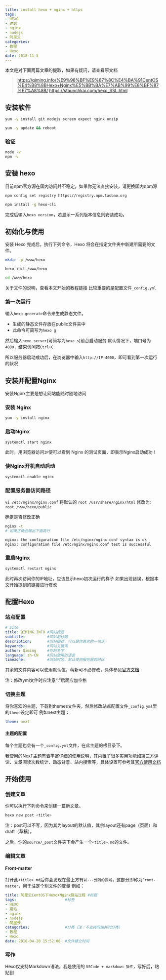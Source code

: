 ```yaml
---
title: install hexo + nginx + https
tags:                      
- HEXO
- 建站
- nginx
- nodejs
- 阿里云
categories:                
- 教程
- Hexo
date: 2018-11-5
---
```


本文是对下面两篇文章的提取，如果有疑问，请查看原文档

> <https://qiming.info/%E9%98%BF%E9%87%8C%E4%BA%91CentOS%E4%B8%8BHexo+Nginx%E5%BB%BA%E7%AB%99%E8%BF%87%E7%A8%8B/>
> <https://staunchkai.com/hexo_SSL.html>

## 安装软件

```bash
yum -y install git nodejs screen expect nginx unzip

yum -y update && reboot
```


### 验证

```bash
node -v
npm -v
```

## 安装 hexo

目前npm官方源在国内访问并不稳定，如果你无法直接安装，请更换国内npm源

```bash
npm config set registry https://registry.npm.taobao.org

npm install -g hexo-cli
```

完成后输入`hexo version`，若显示一系列版本信息则安装成功。

## 初始化与使用

安装 Hexo 完成后，执行下列命令，Hexo 将会在指定文件夹中新建所需要的文件。

```bash
mkdir -p /www/hexo

hexo init /www/hexo

cd /www/hexo
```

关于文件的说明，查看本文开始的教程链接
比较重要的是配置文件`_config.yml`

### 第一次运行

输入`hexo generate`命令来生成静态文件。

- 生成的静态文件存放在public文件夹中
- 此命令可简写为`hexo g`

然后输入`hexo server`(可简写为`hexo s`)前台启动服务
默认情况下，端口号为`4000`，结束访问按`Ctrl+C`

所以服务器启动成功后，在浏览器中输入`http://IP:4000`，即可看到第一次运行的状况

## 安装并配置Nginx

安装Nginx主要是想让网站能随时随地访问

### 安装 Nginx

```bash
yum -y install nginx
```

### 启动Nginx

```bash
systemctl start nginx
```

此时，用浏览器访问`IP`便可以看到 Nginx 的测试页面，即表示Nginx启动成功！

### 使Nginx开机自动启动

```bash
systemctl enable nginx
```

### 配置服务器访问路径

`vi /etc/nginx/nginx.conf`
将默认的 `root /usr/share/nginx/html` 修改为: `root /www/hexo/public`

确定是否修改正确

```bash
nginx -t
# 如果正确会输出下面两行

nginx: the configuration file /etc/nginx/nginx.conf syntax is ok
nginx: configuration file /etc/nginx/nginx.conf test is successful
```

### 重启Nginx

```bash
systemctl restart nginx
```

此时再次访问你的IP地址，应该显示hexo初次运行的样子
如果出现错误，根据本文开始提到的链接进行修改

## 配置Hexo

### 站点配置

```yml
# Site
title: QIMING.INFO #网站标题
subtitle:          #网站副标题
description:       #网站描述，可以是你喜欢的一句话
keywords:          #网站关键词  
author: Qiming     #你的名字
language: zh-CN    #网站使用的语言
timezone:          #网站时区，默认使用服务器的时区
```

其余的文件内容可以使用默认值，萌新可不必修改，具体参见[官方文档](https://hexo.io/zh-cn/docs/configuration.html)

注：修改yml文件时应注意“:”后面应加空格

### 切换主题

将你喜欢的主题，下载到themes文件夹，然后修改站点配置文件`_config.yml`里的`theme`设定即可
例如next主题：

```yml
theme: next
```

#### 主题的配置

每个主题也会有一个`_config.yml`文件，在此主题的根目录下。

我使用的NexT主题有着丰富详细的使用说明，其内置了很多实用功能如第三方评论、文章阅读次数统计、动态背景、站内搜索等，具体设置可参考其[官方使用文档](http://theme-next.iissnan.com/)

## 开始使用

### 创建文章

你可以执行下列命令来创建一篇新文章。

```bash
hexo new post <title>
```

注：post可以不写，因为其为layout的默认值，其余layout还有page（页面）和draft（草稿）。

之后，你的`source/_post`文件夹下会产生一个`<title>.md`的文件。

### 编辑文章

#### Front-matter

打开此`<title>.md`后你会发现在最上方有`以---分隔的区域`，这部分即称为`Front-matter`，用于注定个别文件的变量
例如：

```yml
title: 阿里云CentOS下Hexo+Nginx建站过程 #标题
tags:                      #标签
- HEXO
- 建站
- nginx
- nodejs
- 阿里云
categories:                #分类（注：不支持同级并列分类）
- 教程
- Hexo
date: 2018-04-20 15:52:08  #文件建立时间
```

### 写作

Hexo仅支持Markdown语法，我是使用的 `VSCode + markdown 插件`，写好后，粘贴到<title>.md里

### 运行

写完文章后，在你的博客根目录下输入：

```bash
cd /www/hexo

hexo g
```

hexo就会将写好的文章生成静态网页并存放在`public`文件夹下

---

如果nginx配置正常的话，你现在已经可以通过访问`IP地址`来看到你的博客了！

注：hexo里还有两个常用命令没有讲到，分别是`hexo clean`和`hexo deploy`（可简写为`hexo d`）：

- clean：清除缓存文件 (db.json) 和已生成的静态文件 (public文件夹)。在某些情况（尤其是更换主题后），如果发现您对站点的更改无论如何也不生效，您可能需要运行该命令。
- deploy：用于部署生成的静态文件(public文件夹)，本文中，因为配置了nginx服务器的访问地址直接指向了public文件夹，所以用不到此命令。

## 开启 https

作为一个ITer，自然要追求更好的效果。不开启 https 也不会影响网站的使用，但是会有安全警告。

### 获取 https 证书

现在国内的云服务商，都会提供免费的https证书，我使用的是阿里云。免费证书发放很快，只需要几分钟验证即可。

### 上传证书到服务器

在服务器上创建一个文件夹，用于存放证书文件。并将两个文件上传至服务器

```bash
mkdir /www/ssl

ls /www/ssl
    cert-....crt
    cert-....crt
```

### 证书安装

`vi /etc/nginx/nginx.conf`
可通过 `nginx -t` 命令查看配置文件位置。在 `listen 446 的 server` 后面在添加如下：

```cnf
server {
    listen       443 ssl http2 default_server;
    listen       [::]:443 ssl http2 default_server;
    server_name  lixyz.net;
    root         /www/hexo/public;

    ssl_certificate "/www/ssl/cert-...crt";
    ssl_certificate_key "/www/ssl/cert-...key";
    ssl_session_cache shared:SSL:1m;
    ssl_session_timeout  10m;
    ssl_ciphers HIGH:!aNULL:!MD5;
    ssl_prefer_server_ciphers on;
```

配置完成后，使用 `nginx -t` 命令检测是否有误


### 设置 http 自动跳转到 https

Nginx 支持 rewrite，编辑 Nginx 的配置文件，在 listen 80 的 server 中添加语句，如下：

```cnf
server {
    listen       80 default_server;
    listen       [::]:80 default_server;
    server_name  lixyz.net;
    root         /www/hexo/public;

    rewrite ^(.*) https://lixyz.net$1 permanent;   # 添加的语句

    # Load configuration files for the default server block.
    include /etc/nginx/default.d/*.conf;
```

配置完成后，使用 `nginx -t` 命令检测是否有误

### 重启nginx

```bash
systemctl restart nginx
```

使用带 https 的域名进行访问即可
